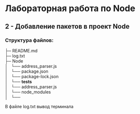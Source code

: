 # Лабораторная  работа по Node
## 2 - Добавление пакетов в проект Node 

### Структура файлов:

├─ README.md    
├─ log.txt  
├─ Node  
│   └── address_parser.js  
│   └── package.json  
│   └── package-lock.json   
│   └── __tests__  
│   	└── address_parser.js  
│   └── node_modules  
│   	└── 

В файле log.txt вывод терминала
